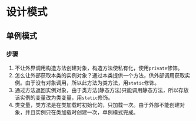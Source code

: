 # 设计模式



## 单例模式

### 步骤

1. 不让外界调用构造方法创建对象，构造方法使私有化，使用`private`修饰。
2. 怎么让外部获取本类的实例对象？通过本类提供一个方法，供外部调用获取实例。由于没有对象调用，所以此方法为类方法，用`static`修饰。
3. 通过方法返回实例对象，由于类方法(静态方法)只能调用静态方法，所以存放该实例的变量改为类变量，用`static`修饰。
4.  类变量，类方法是在类加载时初始化的，只加载一次。由于外部不能创建对象，并且实例只在类加载时创建一次，单例模式完成。